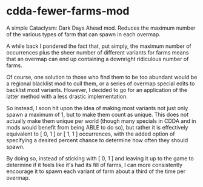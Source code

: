 # cdda-fewer-farms-mod
A simple Cataclysm: Dark Days Ahead mod. Reduces the maximum number of the various types of farm that can spawn in each overmap.

A while back I pondered the fact that, put simply, the maximum number of occurrences plus the sheer number of different variants for farms means that an overmap can end up containing a downright ridiculous number of farms.

Of course, one solution to those who find them to be too abundant would be a regional blacklist mod to cull them, or a series of overmap special edits to backlist most variants. However, I decided to go for an application of the latter method with a less drastic implementation.

So instead, I soon hit upon the idea of making most variants not just only spawn a maximum of 1, but to make them count as unique. This does not actually make them unique per world (though many specials in CDDA and in mods would benefit from being ABLE to do so), but rather it is effectively equivalent to [ 0, 1 ] or [ 1, 1 ] occurrences, with the added option of specifying a desired percent chance to determine how often they should spawn.

By doing so, instead of sticking with [ 0, 1 ] and leaving it up to the game to determine if it feels like it's had its fill of farms, I can more consistently encourage it to spawn each variant of farm about a third of the time per overmap.
